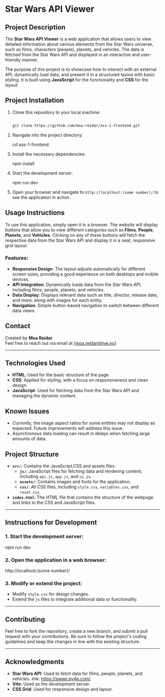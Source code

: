 
# Star Wars API Viewer

## Project Description

The **Star Wars API Viewer** is a web application that allows users to view detailed information about various elements from the Star Wars universe, such as films, characters (people), planets, and vehicles. The data is fetched from the Star Wars API and displayed in an interactive and user-friendly manner.

The purpose of this project is to showcase how to interact with an external API, dynamically load data, and present it in a structured layout with basic styling. It is built using **JavaScript** for the functionality and **CSS** for the layout.

## Project Installation

1. Clone this repository to your local machine:
   ```bash

   git clone https://github.com/moa-reidar/ass-1-frontend.git
   

2. Navigate into the project directory:

   cd ass-1-frontend
   

3. Install the necessary dependencies:
   
   npm install
   

4. Start the development server:

   npm run dev
   

5. Open your browser and navigate to `http://localhost:(some number)/` to see the application in action.


## Usage Instructions

To use this application, simply open it in a browser. The website will display buttons that allow you to view different categories such as **Films**, **People**, **Planets**, and **Vehicles**. Clicking on any of these buttons will fetch the respective data from the Star Wars API and display it in a neat, responsive grid layout.

### Features:
- **Responsive Design**: The layout adjusts automatically for different screen sizes, providing a good experience on both desktops and mobile devices.
- **API Integration**: Dynamically loads data from the Star Wars API, including films, people, planets, and vehicles.
- **Data Display**: Displays relevant data such as title, director, release date, and more, along with images for each entity.
- **Navigation**: Simple button-based navigation to switch between different data views.


## Contact

Created by **Moa Reidar**  
Feel free to reach out via email at [moa.reidar@live.no]

---

## Technologies Used
- **HTML**: Used for the basic structure of the page.
- **CSS**: Applied for styling, with a focus on responsiveness and clean design.
- **JavaScript**: Used for fetching data from the Star Wars API and managing the dynamic content.

## Known Issues
- Currently, the image aspect ratios for some entities may not display as expected. Future improvements will address this issue.
- Asynchronous data loading can result in delays when fetching large amounts of data.

## Project Structure

- **`src/`**: Contains the JavaScript,CSS and assets files.
    - **`js/`**: JavaScript files for fetching data and rendering content, including `api.js`, `app.js`, and `ui.js`.
    - **`assets/`**: Contains images and fonts for the application.
    - **`css/`**: All CSS files, including `style.css`, `variables.css`, and `reset.css`.
- **`index.html`**: The HTML file that contains the structure of the webpage and links to the CSS and JavaScript files.

---

## Instructions for Development

### 1. Start the development server:

npm run dev

### 2. Open the application in a web browser:

http://localhost:(some number)/


### 3. Modify or extend the project:
- Modify `style.css` for design changes.
- Extend the `js` files to integrate additional data or functionality.

---

## Contributing

Feel free to fork the repository, create a new branch, and submit a pull request with your contributions. Be sure to follow the project's coding guidelines and keep the changes in line with the existing structure.

---

## Acknowledgments

- **Star Wars API**: Used to fetch data for films, people, planets, and vehicles. link: https://swapi.py4e.com/ 
- **Vite**: Used as the development server.
- **CSS Grid**: Used for responsive design and layout.


